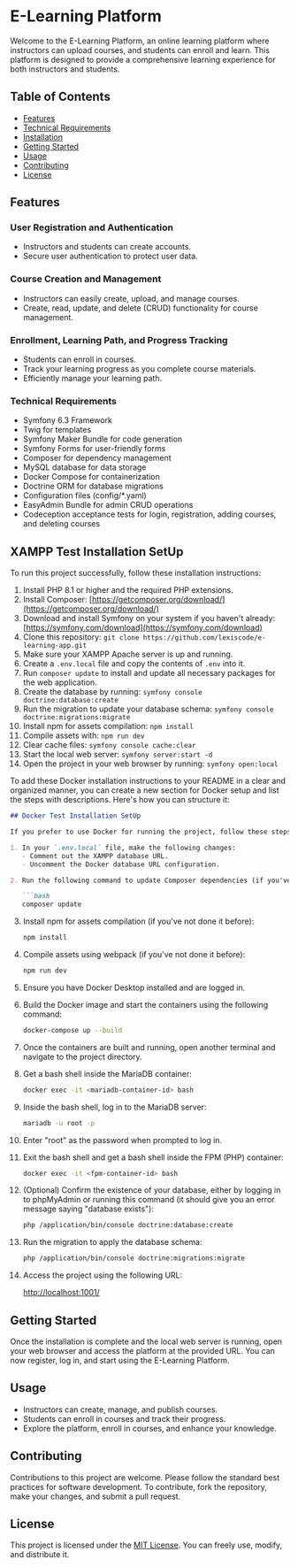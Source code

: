 # E-Learning Platform

Welcome to the E-Learning Platform, an online learning platform where instructors can upload courses, and students can enroll and learn. This platform is designed to provide a comprehensive learning experience for both instructors and students.

## Table of Contents

- [Features](#features)
- [Technical Requirements](#technical-requirements)
- [Installation](#installation)
- [Getting Started](#getting-started)
- [Usage](#usage)
- [Contributing](#contributing)
- [License](#license)

## Features

### User Registration and Authentication

- Instructors and students can create accounts.
- Secure user authentication to protect user data.

### Course Creation and Management

- Instructors can easily create, upload, and manage courses.
- Create, read, update, and delete (CRUD) functionality for course management.

### Enrollment, Learning Path, and Progress Tracking

- Students can enroll in courses.
- Track your learning progress as you complete course materials.
- Efficiently manage your learning path.

### Technical Requirements

- Symfony 6.3 Framework
- Twig for templates
- Symfony Maker Bundle for code generation
- Symfony Forms for user-friendly forms
- Composer for dependency management
- MySQL database for data storage
- Docker Compose for containerization
- Doctrine ORM for database migrations
- Configuration files (config/*.yaml)
- EasyAdmin Bundle for admin CRUD operations
- Codeception acceptance tests for login, registration, adding courses, and deleting courses

## XAMPP Test Installation SetUp

To run this project successfully, follow these installation instructions:

1. Install PHP 8.1 or higher and the required PHP extensions.
2. Install Composer: [https://getcomposer.org/download/](https://getcomposer.org/download/)
3. Download and install Symfony on your system if you haven't already: [https://symfony.com/download](https://symfony.com/download)
4. Clone this repository: `git clone https://github.com/lexiscode/e-learning-app.git`
5. Make sure your XAMPP Apache server is up and running.
6. Create a `.env.local` file and copy the contents of `.env` into it.
7. Run `composer update` to install and update all necessary packages for the web application.
8. Create the database by running: `symfony console doctrine:database:create`
9. Run the migration to update your database schema: `symfony console doctrine:migrations:migrate`
10. Install npm for assets compilation: `npm install`
11. Compile assets with: `npm run dev`
12. Clear cache files: `symfony console cache:clear`
13. Start the local web server: `symfony server:start -d`
14. Open the project in your web browser by running: `symfony open:local`


To add these Docker installation instructions to your README in a clear and organized manner, you can create a new section for Docker setup and list the steps with descriptions. Here's how you can structure it:

```markdown
## Docker Test Installation SetUp

If you prefer to use Docker for running the project, follow these steps:

1. In your `.env.local` file, make the following changes:
   - Comment out the XAMPP database URL.
   - Uncomment the Docker database URL configuration.

2. Run the following command to update Composer dependencies (if you've not done it before):

   ```bash
   composer update
   ```

3. Install npm for assets compilation (if you've not done it before):

   ```bash
   npm install
   ```

4. Compile assets using webpack (if you've not done it before):

   ```bash
   npm run dev
   ```

5. Ensure you have Docker Desktop installed and are logged in.

6. Build the Docker image and start the containers using the following command:

   ```bash
   docker-compose up --build
   ```

7. Once the containers are built and running, open another terminal and navigate to the project directory.

8. Get a bash shell inside the MariaDB container:

   ```bash
   docker exec -it <mariadb-container-id> bash
   ```

9. Inside the bash shell, log in to the MariaDB server:

   ```bash
   mariadb -u root -p
   ```

10. Enter "root" as the password when prompted to log in.

11. Exit the bash shell and get a bash shell inside the FPM (PHP) container:

    ```bash
    docker exec -it <fpm-container-id> bash
    ```

12. (Optional) Confirm the existence of your database, either by logging in to phpMyAdmin or running this command (it should give you an error message saying "database exists"):

    ```bash
    php /application/bin/console doctrine:database:create
    ```

13. Run the migration to apply the database schema:

    ```bash
    php /application/bin/console doctrine:migrations:migrate
    ```

14. Access the project using the following URL:

    [http://localhost:1001/](http://localhost:1001/)


## Getting Started

Once the installation is complete and the local web server is running, open your web browser and access the platform at the provided URL. You can now register, log in, and start using the E-Learning Platform.

## Usage

- Instructors can create, manage, and publish courses.
- Students can enroll in courses and track their progress.
- Explore the platform, enroll in courses, and enhance your knowledge.

## Contributing

Contributions to this project are welcome. Please follow the standard best practices for software development. To contribute, fork the repository, make your changes, and submit a pull request.

## License

This project is licensed under the [MIT License](LICENSE). You can freely use, modify, and distribute it.
